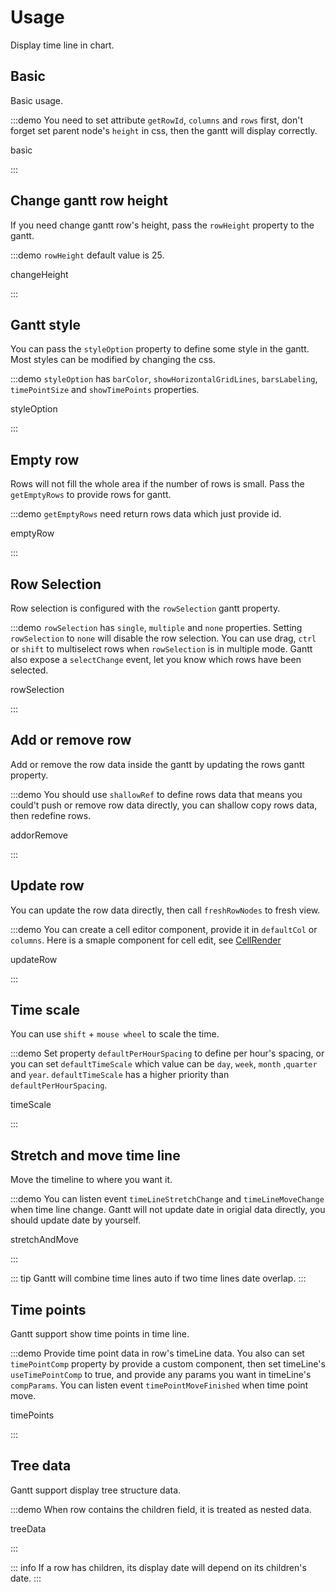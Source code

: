 # Usage

Display time line in chart.

## Basic

Basic usage.

:::demo You need to set attribute `getRowId`, `columns` and `rows` first, don't forget set parent node's `height` in css, then the gantt will display correctly.

basic

:::

## Change gantt row height

If you need change gantt row's height, pass the `rowHeight` property to the gantt.

:::demo `rowHeight` default value is 25.

changeHeight

:::

## Gantt style

You can pass the `styleOption` property to define some style in the gantt. Most styles can be modified by changing the css.

:::demo `styleOption` has `barColor`, `showHorizontalGridLines`, `barsLabeling`, `timePointSize` and `showTimePoints` properties.

styleOption

:::

## Empty row

Rows will not fill the whole area if the number of rows is small. Pass the `getEmptyRows` to provide rows for gantt.

:::demo `getEmptyRows` need return rows data which just provide id.

emptyRow

:::

## Row Selection

Row selection is configured with the `rowSelection` gantt property.

:::demo `rowSelection` has `single`, `multiple` and `none` properties. Setting `rowSelection` to `none` will disable the row selection. You can use drag, `ctrl` or `shift` to multiselect rows when `rowSelection` is in multiple mode. Gantt also expose a `selectChange` event, let you know which rows have been selected.

rowSelection

:::

## Add or remove row

Add or remove the row data inside the gantt by updating the rows gantt property.

:::demo You should use `shallowRef` to define rows data that means you could't push or remove row data directly, you can shallow copy rows data, then redefine rows.

addorRemove

:::

## Update row

You can update the row data directly, then call `freshRowNodes` to fresh view.

:::demo You can create a cell editor component, provide it in `defaultCol` or `columns`. Here is a smaple component for cell edit, see [CellRender](https://github.com/xhxhxhxh/vue-gantt-3/blob/master/play/src/components/CellRender.vue)

updateRow

:::

## Time scale

You can use `shift` + `mouse wheel` to scale the time.

:::demo Set property `defaultPerHourSpacing` to define per hour's spacing, or you can set `defaultTimeScale` which value can be `day`, `week`, `month` ,`quarter` and `year`. `defaultTimeScale` has a higher priority than `defaultPerHourSpacing`.

timeScale

:::

## Stretch and move time line

Move the timeline to where you want it.

:::demo You can listen event `timeLineStretchChange` and `timeLineMoveChange` when time line change. Gantt will not update date in origial data directly, you should update date by yourself.

stretchAndMove

:::

::: tip
Gantt will combine time lines auto if two time lines date overlap.
:::

## Time points

Gantt support show time points in time line.

:::demo Provide time point data in row's timeLine data. You also can set `timePointComp` property by provide a custom component, then set timeLine's `useTimePointComp` to true, and provide any params you want in timeLine's `compParams`. You can listen event `timePointMoveFinished` when time point move.

timePoints

:::

## Tree data

Gantt support display tree structure data.

:::demo When row contains the children field, it is treated as nested data.

treeData

:::

::: info
If a row has children, its display date will depend on its children's date.
:::

